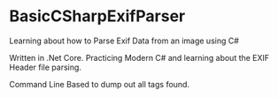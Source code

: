 # BasicCSharpExifParser
Learning about how to Parse Exif Data from an image using C#

Written in .Net Core. Practicing Modern C# and learning about the EXIF Header file parsing.

Command Line Based to dump out all tags found.

